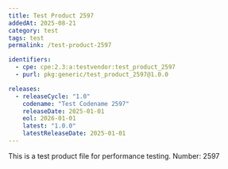 ```yaml
---
title: Test Product 2597
addedAt: 2025-08-21
category: test
tags: test
permalink: /test-product-2597

identifiers:
  - cpe: cpe:2.3:a:testvendor:test_product_2597
  - purl: pkg:generic/test_product_2597@1.0.0

releases:
  - releaseCycle: "1.0"
    codename: "Test Codename 2597"
    releaseDate: 2025-01-01
    eol: 2026-01-01
    latest: "1.0.0"
    latestReleaseDate: 2025-01-01
---
```


This is a test product file for performance testing. Number: 2597
